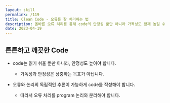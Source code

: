 ```yaml
---
layout: skill
permalink: /119
title: Clean Code - 오류를 잘 처리하는 법
description: 올바른 오류 처리를 통해 code의 안정성 뿐만 아니라 가독성도 함께 높일 수 있습니다.
date: 2023-04-19
---
```



## 튼튼하고 깨끗한 Code

- code는 읽기 쉬울 뿐만 아니라, 안정성도 높아야 합니다.
    - 가독성과 안정성은 상충하는 목표가 아닙니다.

- 오류와 논리의 독립적인 추론이 가능하게 code를 작성해야 합니다.
    - 따라서 오류 처리를 program 논리와 분리해야 합니다.


